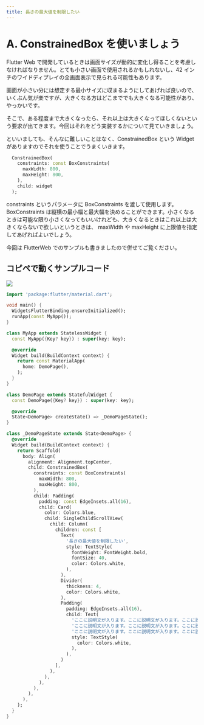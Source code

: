 ```yaml
---
title: 長さの最大値を制限したい
---
```


# A. ConstrainedBox を使いましょう

Flutter Web で開発しているときは画面サイズが動的に変化し得ることを考慮しなければなりません。とても小さい画面で使用されるかもしれないし、42 インチのワイドディプレイの全画面表示で見られる可能性もあります。

画面が小さい分には想定する最小サイズに収まるようにしてあげれば良いので、いくぶん気が楽ですが、大きくなる方はどこまででも大きくなる可能性があり、やっかいです。

そこで、ある程度まで大きくなったら、それ以上は大きくなってほしくないという要求が出てきます。今回はそれをどう実装するかについて見ていきましょう。

といいましても、そんなに難しいことはなく、ConstrainedBox という Widget がありますのでそれを使うことでうまくいきます。

```dart
  ConstrainedBox(
    constraints: const BoxConstraints(
      maxWidth: 800,
      maxHeight: 800,
    ),
    child: widget
  );
```

constraints というパラメータに BoxConstraints を渡して使用します。
BoxConstraints は縦横の最小幅と最大幅を決めることができます。小さくなるときは可能な限り小さくなってもいいけれども、大きくなるときはこれ以上は大きくならないで欲しいというときは、 maxWidth や maxHeight に上限値を指定してあげればよいでしょう。

今回は FlutterWeb でのサンプルも書きましたので併せてご覧ください。

## コピペで動くサンプルコード

![](/images/q21/1.gif)

```dart
import 'package:flutter/material.dart';

void main() {
  WidgetsFlutterBinding.ensureInitialized();
  runApp(const MyApp());
}

class MyApp extends StatelessWidget {
  const MyApp({Key? key}) : super(key: key);

  @override
  Widget build(BuildContext context) {
    return const MaterialApp(
      home: DemoPage(),
    );
  }
}

class DemoPage extends StatefulWidget {
  const DemoPage({Key? key}) : super(key: key);

  @override
  State<DemoPage> createState() => _DemoPageState();
}

class _DemoPageState extends State<DemoPage> {
  @override
  Widget build(BuildContext context) {
    return Scaffold(
      body: Align(
        alignment: Alignment.topCenter,
        child: ConstrainedBox(
          constraints: const BoxConstraints(
            maxWidth: 800,
            maxHeight: 800,
          ),
          child: Padding(
            padding: const EdgeInsets.all(16),
            child: Card(
              color: Colors.blue,
              child: SingleChildScrollView(
                child: Column(
                  children: const [
                    Text(
                      '長さの最大値を制限したい',
                      style: TextStyle(
                        fontWeight: FontWeight.bold,
                        fontSize: 40,
                        color: Colors.white,
                      ),
                    ),
                    Divider(
                      thickness: 4,
                      color: Colors.white,
                    ),
                    Padding(
                      padding: EdgeInsets.all(16),
                      child: Text(
                        'ここに説明文が入ります。ここに説明文が入ります。ここに説明文が入ります。ここに説明文が入ります。ここに説明文が入ります。ここに説明文が入ります。ここに説明文が入ります。ここに説明文が入ります。ここに説明文が入ります。ここに説明文が入ります。ここに説明文が入ります。ここに説明文が入ります。ここに説明文が入ります。ここに説明文が入ります。ここに説明文が入ります。ここに説明文が入ります。ここに説明文が入ります。ここに説明文が入ります。ここに説明文が入ります。ここに説明文が入ります。ここに説明文が入ります。ここに説明文が入ります。ここに説明文が入ります。ここに説明文が入ります。ここに説明文が入ります。ここに説明文が入ります。ここに説明文が入ります。ここに説明文が入ります。ここに説明文が入ります。ここに説明文が入ります。ここに説明文が入ります。ここに説明文が入ります。ここに説明文が入ります。ここに説明文が入ります。ここに説明文が入ります。ここに説明文が入ります。ここに説明文が入ります。ここに説明文が入ります。ここに説明文が入ります。'
                        'ここに説明文が入ります。ここに説明文が入ります。ここに説明文が入ります。ここに説明文が入ります。ここに説明文が入ります。ここに説明文が入ります。ここに説明文が入ります。ここに説明文が入ります。ここに説明文が入ります。ここに説明文が入ります。ここに説明文が入ります。ここに説明文が入ります。ここに説明文が入ります。ここに説明文が入ります。ここに説明文が入ります。ここに説明文が入ります。ここに説明文が入ります。ここに説明文が入ります。ここに説明文が入ります。ここに説明文が入ります。ここに説明文が入ります。ここに説明文が入ります。ここに説明文が入ります。ここに説明文が入ります。ここに説明文が入ります。ここに説明文が入ります。ここに説明文が入ります。ここに説明文が入ります。ここに説明文が入ります。ここに説明文が入ります。ここに説明文が入ります。ここに説明文が入ります。ここに説明文が入ります。ここに説明文が入ります。ここに説明文が入ります。ここに説明文が入ります。ここに説明文が入ります。ここに説明文が入ります。ここに説明文が入ります。'
                        'ここに説明文が入ります。ここに説明文が入ります。ここに説明文が入ります。ここに説明文が入ります。ここに説明文が入ります。ここに説明文が入ります。ここに説明文が入ります。ここに説明文が入ります。ここに説明文が入ります。ここに説明文が入ります。ここに説明文が入ります。ここに説明文が入ります。ここに説明文が入ります。ここに説明文が入ります。ここに説明文が入ります。ここに説明文が入ります。ここに説明文が入ります。ここに説明文が入ります。ここに説明文が入ります。ここに説明文が入ります。ここに説明文が入ります。ここに説明文が入ります。ここに説明文が入ります。ここに説明文が入ります。ここに説明文が入ります。ここに説明文が入ります。ここに説明文が入ります。ここに説明文が入ります。ここに説明文が入ります。ここに説明文が入ります。ここに説明文が入ります。ここに説明文が入ります。ここに説明文が入ります。ここに説明文が入ります。ここに説明文が入ります。ここに説明文が入ります。ここに説明文が入ります。ここに説明文が入ります。ここに説明文が入ります。',
                        style: TextStyle(
                          color: Colors.white,
                        ),
                      ),
                    )
                  ],
                ),
              ),
            ),
          ),
        ),
      ),
    );
  }
}
```
